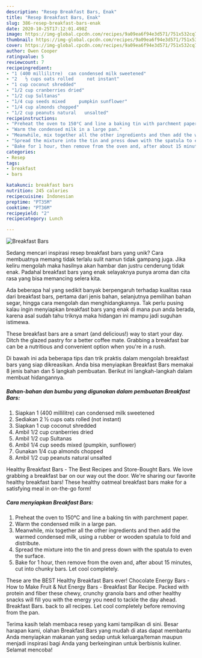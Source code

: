 ```yaml
---
description: "Resep Breakfast Bars, Enak"
title: "Resep Breakfast Bars, Enak"
slug: 386-resep-breakfast-bars-enak
date: 2020-10-25T17:12:01.498Z
image: https://img-global.cpcdn.com/recipes/9a09ea6f94e3d571/751x532cq70/breakfast-bars-recipe-main-photo.jpg
thumbnail: https://img-global.cpcdn.com/recipes/9a09ea6f94e3d571/751x532cq70/breakfast-bars-recipe-main-photo.jpg
cover: https://img-global.cpcdn.com/recipes/9a09ea6f94e3d571/751x532cq70/breakfast-bars-recipe-main-photo.jpg
author: Owen Cooper
ratingvalue: 5
reviewcount: 7
recipeingredient:
- "1 (400 millilitre)  can condensed milk sweetened"
- "2   ½ cups oats rolled     not instant"
- "1 cup coconut shredded"
- "1/2 cup cranberries dried"
- "1/2 cup Sultanas"
- "1/4 cup seeds mixed     pumpkin sunflower"
- "1/4 cup almonds chopped"
- "1/2 cup peanuts natural   unsalted"
recipeinstructions:
- "Preheat the oven to 150°C and line a baking tin with parchment paper."
- "Warm the condensed milk in a large pan."
- "Meanwhile, mix together all the other ingredients and then add the warmed condensed milk, using a rubber or wooden spatula to fold and distribute."
- "Spread the mixture into the tin and press down with the spatula to even the surface."
- "Bake for 1 hour, then remove from the oven and, after about 15 minutes, cut into chunky bars. Let cool completely."
categories:
- Resep
tags:
- breakfast
- bars

katakunci: breakfast bars 
nutrition: 245 calories
recipecuisine: Indonesian
preptime: "PT35M"
cooktime: "PT36M"
recipeyield: "2"
recipecategory: Lunch

---
```



![Breakfast Bars](https://img-global.cpcdn.com/recipes/9a09ea6f94e3d571/751x532cq70/breakfast-bars-recipe-main-photo.jpg)

Sedang mencari inspirasi resep breakfast bars yang unik? Cara membuatnya memang tidak terlalu sulit namun tidak gampang juga. Jika keliru mengolah maka hasilnya akan hambar dan justru cenderung tidak enak. Padahal breakfast bars yang enak selayaknya punya aroma dan cita rasa yang bisa memancing selera kita.

Ada beberapa hal yang sedikit banyak berpengaruh terhadap kualitas rasa dari breakfast bars, pertama dari jenis bahan, selanjutnya pemilihan bahan segar, hingga cara mengolah dan menghidangkannya. Tak perlu pusing kalau ingin menyiapkan breakfast bars yang enak di mana pun anda berada, karena asal sudah tahu triknya maka hidangan ini mampu jadi suguhan istimewa.

These breakfast bars are a smart (and delicious!) way to start your day. Ditch the glazed pastry for a better coffee mate. Grabbing a breakfast bar can be a nutritious and convenient option when you&#39;re in a rush.


Di bawah ini ada beberapa tips dan trik praktis dalam mengolah breakfast bars yang siap dikreasikan. Anda bisa menyiapkan Breakfast Bars memakai 8 jenis bahan dan 5 langkah pembuatan. Berikut ini langkah-langkah dalam membuat hidangannya.

<!--inarticleads1-->

##### Bahan-bahan dan bumbu yang digunakan dalam pembuatan Breakfast Bars:

1. Siapkan 1 (400 millilitre)  can condensed milk sweetened
1. Sediakan 2   ½ cups oats rolled     (not instant)
1. Siapkan 1 cup coconut shredded
1. Ambil 1/2 cup cranberries dried
1. Ambil 1/2 cup Sultanas
1. Ambil 1/4 cup seeds mixed     (pumpkin, sunflower)
1. Gunakan 1/4 cup almonds chopped
1. Ambil 1/2 cup peanuts natural   unsalted


Healthy Breakfast Bars - The Best Recipes and Store-Bought Bars. We love grabbing a breakfast bar on our way out the door. We&#39;re sharing our favorite healthy breakfast bars! These healthy oatmeal breakfast bars make for a satisfying meal in on-the-go form! 

<!--inarticleads2-->

##### Cara menyiapkan Breakfast Bars:

1. Preheat the oven to 150°C and line a baking tin with parchment paper.
1. Warm the condensed milk in a large pan.
1. Meanwhile, mix together all the other ingredients and then add the warmed condensed milk, using a rubber or wooden spatula to fold and distribute.
1. Spread the mixture into the tin and press down with the spatula to even the surface.
1. Bake for 1 hour, then remove from the oven and, after about 15 minutes, cut into chunky bars. Let cool completely.


These are the BEST Healthy Breakfast Bars ever! Chocolate Energy Bars - How to Make Fruit &amp; Nut Energy Bars - Breakfast Bar Recipe. Packed with protein and fiber these chewy, crunchy granola bars and other healthy snacks will fill you with the energy you need to tackle the day ahead. Breakfast Bars. back to all recipes. Let cool completely before removing from the pan. 

Terima kasih telah membaca resep yang kami tampilkan di sini. Besar harapan kami, olahan Breakfast Bars yang mudah di atas dapat membantu Anda menyiapkan makanan yang sedap untuk keluarga/teman maupun menjadi inspirasi bagi Anda yang berkeinginan untuk berbisnis kuliner. Selamat mencoba!
